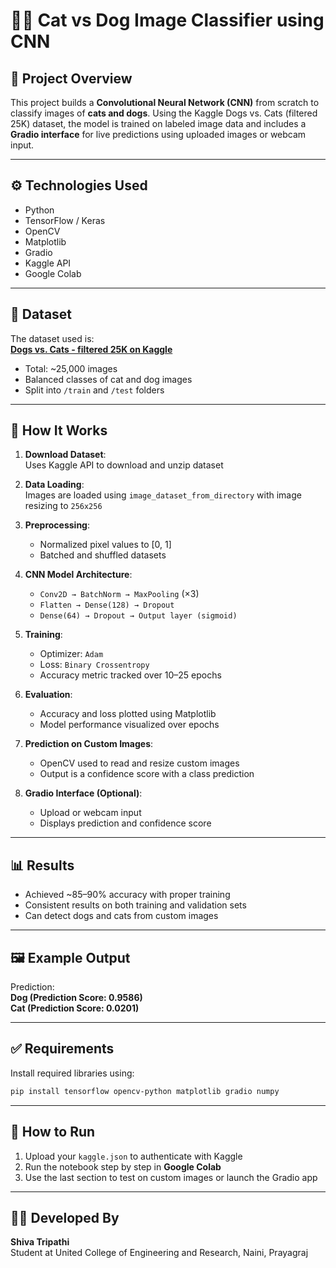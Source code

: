 # 🐶🐱 Cat vs Dog Image Classifier using CNN

## 📌 Project Overview
This project builds a **Convolutional Neural Network (CNN)** from scratch to classify images of **cats and dogs**. Using the Kaggle Dogs vs. Cats (filtered 25K) dataset, the model is trained on labeled image data and includes a **Gradio interface** for live predictions using uploaded images or webcam input.

---

## ⚙ Technologies Used
- Python  
- TensorFlow / Keras  
- OpenCV  
- Matplotlib  
- Gradio  
- Kaggle API  
- Google Colab

---

## 📁 Dataset
The dataset used is:  
**[Dogs vs. Cats - filtered 25K on Kaggle](https://www.kaggle.com/datasets/salader/dogs-vs-cats)**

- Total: ~25,000 images  
- Balanced classes of cat and dog images  
- Split into `/train` and `/test` folders  

---

## 🚀 How It Works

1. **Download Dataset**:  
   Uses Kaggle API to download and unzip dataset

2. **Data Loading**:  
   Images are loaded using `image_dataset_from_directory` with image resizing to `256x256`

3. **Preprocessing**:
   - Normalized pixel values to [0, 1]
   - Batched and shuffled datasets

4. **CNN Model Architecture**:
   - `Conv2D → BatchNorm → MaxPooling` (×3)
   - `Flatten → Dense(128) → Dropout`
   - `Dense(64) → Dropout → Output layer (sigmoid)`

5. **Training**:
   - Optimizer: `Adam`
   - Loss: `Binary Crossentropy`
   - Accuracy metric tracked over 10–25 epochs

6. **Evaluation**:
   - Accuracy and loss plotted using Matplotlib
   - Model performance visualized over epochs

7. **Prediction on Custom Images**:
   - OpenCV used to read and resize custom images
   - Output is a confidence score with a class prediction

8. **Gradio Interface (Optional)**:
   - Upload or webcam input
   - Displays prediction and confidence score

---

## 📊 Results

- Achieved ~85–90% accuracy with proper training
- Consistent results on both training and validation sets
- Can detect dogs and cats from custom images

---

## 🖼 Example Output

Prediction:  
**Dog (Prediction Score: 0.9586)**  
**Cat (Prediction Score: 0.0201)**  

---

## ✅ Requirements

Install required libraries using:

```bash
pip install tensorflow opencv-python matplotlib gradio numpy
```

---

## 📂 How to Run

1. Upload your `kaggle.json` to authenticate with Kaggle  
2. Run the notebook step by step in **Google Colab**  
3. Use the last section to test on custom images or launch the Gradio app

---

## 🧑‍💻 Developed By

**Shiva Tripathi**  
Student at United College of Engineering and Research, Naini, Prayagraj
